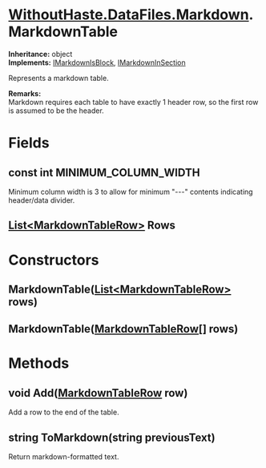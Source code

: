 # [WithoutHaste.DataFiles.Markdown](TableOfContents.WithoutHaste.DataFiles.Markdown.md).MarkdownTable

**Inheritance:** object  
**Implements:** [IMarkdownIsBlock](WithoutHaste.DataFiles.Markdown.IMarkdownIsBlock.md), [IMarkdownInSection](WithoutHaste.DataFiles.Markdown.IMarkdownInSection.md)  

Represents a markdown table.  

**Remarks:**  
Markdown requires each table to have exactly 1 header row, so the first row is assumed to be the header.  

# Fields

## const int MINIMUM_COLUMN_WIDTH

Minimum column width is 3 to allow for minimum "---" contents indicating header/data divider.  

## [List&lt;MarkdownTableRow&gt;](https://docs.microsoft.com/en-us/dotnet/api/system.collections.generic.list-1) Rows

# Constructors

## MarkdownTable([List&lt;MarkdownTableRow&gt;](https://docs.microsoft.com/en-us/dotnet/api/system.collections.generic.list-1) rows)

## MarkdownTable([MarkdownTableRow[]](WithoutHaste.DataFiles.Markdown.MarkdownTableRow.md) rows)

# Methods

## void Add([MarkdownTableRow](WithoutHaste.DataFiles.Markdown.MarkdownTableRow.md) row)

Add a row to the end of the table.  

## string ToMarkdown(string previousText)

Return markdown-formatted text.  


